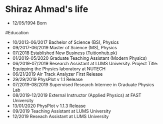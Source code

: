 Shiraz Ahmad's life
===============

- 12/05/1994 Born

#Education

- 10/2013-06/2017 Bachelor of Science (BS), Physics
- 09/2017-06/2019 Master of Science (MS), Physics
- 07/2018 Established New Business (Tuitionhub.pk)
- 01/2019-05/2020 Graduate Teaching Assistant (Modern Physics)
- 06/2019-07/2019 Research Assistant at LUMS University. Project Title: Equipping the Physics laboratory at NUTECH
- 06/21/2019 Air Track Analyzer First Release
- 29/29/2019 PhysPlot v 1.1 Release
- 07/2019-08/2019 Supervised Research Internee in Graduate Physics Lab
- 08/2019-12/2019 External Instructor (Applied Physics) at FAST University
- 13/01/2020 PhysPlot v 1.1.3 Release
- 09/2019 Teaching Assistant at LUMS University
- 12/2019 Reseach Assistant at LUMS University
